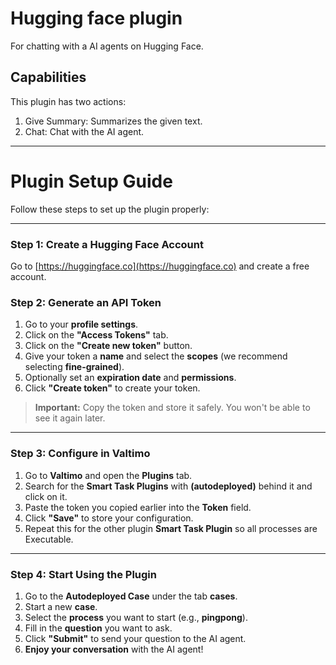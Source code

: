 # Hugging face plugin

For chatting with a AI agents on Hugging Face.

## Capabilities

This plugin has two actions:

1. Give Summary: Summarizes the given text.
2. Chat: Chat with the AI agent.

---

# Plugin Setup Guide

Follow these steps to set up the plugin properly:

---

### Step 1: Create a Hugging Face Account

Go to [https://huggingface.co](https://huggingface.co) and create a free account.

### Step 2: Generate an API Token

1. Go to your **profile settings**.
2. Click on the **"Access Tokens"** tab.
3. Click on the **"Create new token"** button.
4. Give your token a **name** and select the **scopes** (we recommend selecting **fine-grained**).
5. Optionally set an **expiration date** and **permissions**.
6. Click **"Create token"** to create your token.

> **Important:** Copy the token and store it safely. You won't be able to see it again later.

---

### Step 3: Configure in Valtimo

1. Go to **Valtimo** and open the **Plugins** tab.
2. Search for the **Smart Task Plugins** with **(autodeployed)** behind it and click on it.
3. Paste the token you copied earlier into the **Token** field.
4. Click **"Save"** to store your configuration.
5. Repeat this for the other plugin **Smart Task Plugin** so all processes are Executable.

---

### Step 4: Start Using the Plugin

1. Go to the **Autodeployed Case** under the tab **cases**.
2. Start a new **case**.
3. Select the **process** you want to start (e.g., **pingpong**).
4. Fill in the **question** you want to ask.
5. Click **"Submit"** to send your question to the AI agent.
6. **Enjoy your conversation** with the AI agent!
